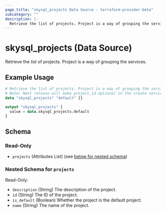 ```yaml
---
page_title: "skysql_projects Data Source - terraform-provider-beta"
subcategory: ""
description: |-
  Retrieve the list of projects. Project is a way of grouping the services.
---
```


# skysql_projects (Data Source)

Retrieve the list of projects. Project is a way of grouping the services.

## Example Usage

```terraform
# Retrieve the list of projects. Project is a way of grouping the services.
# Note: Next release will make project_id optional in the create service api
data "skysql_projects" "default" {}

output "skysql_projects" {
  value = data.skysql_projects.default
}
```

<!-- schema generated by tfplugindocs -->
## Schema

### Read-Only

- `projects` (Attributes List) (see [below for nested schema](#nestedatt--projects))

<a id="nestedatt--projects"></a>
### Nested Schema for `projects`

Read-Only:

- `description` (String) The description of the project.
- `id` (String) The ID of the project.
- `is_default` (Boolean) Whether the project is the default project.
- `name` (String) The name of the project.


